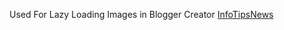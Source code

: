 Used For Lazy Loading Images in Blogger
Creator <a href="https://www.infotipsnews.com/" target="_blank">InfoTipsNews</a>
